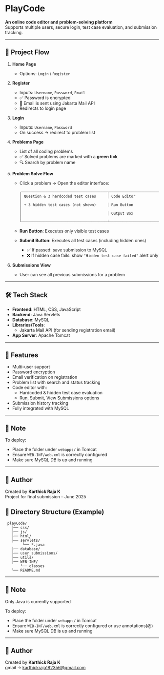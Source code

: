 # PlayCode 

**An online code editor and problem-solving platform**  
Supports multiple users, secure login, test case evaluation, and submission tracking.

---

## 🚀 Project Flow

1. **Home Page**
   - Options: `Login` / `Register`

2. **Register**
   - Inputs: `Username`, `Password`, `Email`
   - ✅ Password is encrypted
   - 📧 Email is sent using Jakarta Mail API
   - Redirects to login page

3. **Login**
   - Inputs: `Username`, `Password`
   - On success → redirect to problem list

4. **Problems Page**
   - List of all coding problems
   - ✅ Solved problems are marked with a **green tick**
   - 🔍 Search by problem name

5. **Problem Solve Flow**
   - Click a problem → Open the editor interface:

     ```  left side                           right side
     ┌───────────────────────────────────────┬──────────────────────────────────────┐
     │ Question & 3 hardcoded test cases     │ Code Editor                          │
     │ + 3 hidden test cases (not shown)     │ Run Button                           │
     │                                       │ Output Box                           │
     └───────────────────────────────────────┴──────────────────────────────────────┘
     ```

   - **Run Button**: Executes only visible test cases
   - **Submit Button**: Executes all test cases (including hidden ones)
     - ✅ If passed: save submission to MySQL
     - ❌ If hidden case fails: show `"Hidden test case failed"` alert only

6. **Submissions View**
   - User can see all previous submissions for a problem

---

## 🛠️ Tech Stack

- **Frontend**: HTML, CSS, JavaScript
- **Backend**: Java Servlets
- **Database**: MySQL
- **Libraries/Tools**:
  - Jakarta Mail API (for sending registration email)
- **App Server**: Apache Tomcat

---

## 🔐 Features

- Multi-user support
- Password encryption
- Email verification on registration
- Problem list with search and status tracking
- Code editor with:
  - Hardcoded & hidden test case evaluation
  - Run, Submit, View Submissions options
- Submission history tracking
- Fully integrated with MySQL

------

## 📝 Note

To deploy:
- Place the folder under `webapps/` in Tomcat
- Ensure `WEB-INF/web.xml` is correctly configured
- Make sure MySQL DB is up and running

---

## 🙌 Author

Created by **Karthick Raja K**  
Project for final submission – June 2025

## 📂 Directory Structure (Example)
     playCode/
       ├── css/
       ├── js/
       ├── html/
       ├── servlets/
            └── *.java
       ├── database/
       ├── user_submissions/
       ├── utils/
       ├── WEB-INF/
           └── classes
       └── README.md
---

## 📝 Note

 Only Java is currently supported

To deploy:
- Place the folder under `webapps/` in Tomcat
- Ensure `WEB-INF/web.xml` is correctly configured or use annotations(@)
- Make sure MySQL DB is up and running

---

## 🙌 Author

Created by **Karthick Raja K**  
gmail -> karthickraja182356@gmail.com
